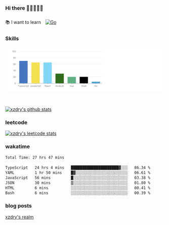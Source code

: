 ### Hi there 👋👋👋👋👋

 :books: I want to learn <a href="https://go.dev/" target="_blank"><img style="margin: 10px" src="https://profilinator.rishav.dev/skills-assets/go-original.svg" alt="Go" height="50" /></a>  

### Skills
![](img/2022-09-05-22-04-20.png)

<br />

[![xzdry's github stats](https://github-readme-stats.vercel.app/api?username=xzdry&count_private=true&show_icons=true&theme=vue)](https://github.com/xzdry)

### leetcode
[![xzdry's leetcode stats](https://leetcard.jacoblin.cool/xzdry-2?theme=light&font=Anek%20Kannada&site=cn)](https://leetcode.cn/u/xzdry-2/)

### wakatime
<!--START_SECTION:waka-->

```text
Total Time: 27 hrs 47 mins

TypeScript   24 hrs 4 mins   █████████████████████▓░░░   86.34 %
YAML         1 hr 50 mins    █▓░░░░░░░░░░░░░░░░░░░░░░░   06.61 %
JavaScript   56 mins         █░░░░░░░░░░░░░░░░░░░░░░░░   03.38 %
JSON         30 mins         ▒░░░░░░░░░░░░░░░░░░░░░░░░   01.80 %
HTML         6 mins          ░░░░░░░░░░░░░░░░░░░░░░░░░   00.41 %
Bash         6 mins          ░░░░░░░░░░░░░░░░░░░░░░░░░   00.39 %
```

<!--END_SECTION:waka-->

### blog posts
[xzdry's realm](https://www.justdry.net/)

